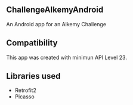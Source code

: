 ## ChallengeAlkemyAndroid

An Android app for an Alkemy Challenge

## Compatibility
This app was created with minimun API Level 23.

## Libraries used
- Retrofit2
- Picasso
